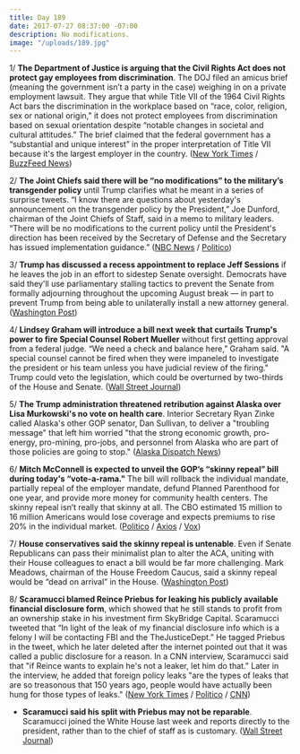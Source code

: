 ```yaml
---
title: Day 189
date: 2017-07-27 08:37:00 -07:00
description: No modifications.
image: "/uploads/189.jpg"
---
```


1/ **The Department of Justice is arguing that the Civil Rights Act does not protect gay employees from discrimination**. The DOJ filed an amicus brief (meaning the government isn’t a party in the case) weighing in on a private employment lawsuit. They argue that while Title VII of the 1964 Civil Rights Act bars the discrimination in the workplace based on “race, color, religion, sex or national origin," it does not protect employees from discrimination based on sexual orientation despite “notable changes in societal and cultural attitudes.” The brief claimed that the federal government has a “substantial and unique interest” in the proper interpretation of Title VII because it's the largest employer in the country. ([New York Times](https://www.nytimes.com/2017/07/27/nyregion/justice-department-gays-workplace.html) / [BuzzFeed News](https://www.buzzfeed.com/dominicholden/the-justice-department-just-argued-against-gay-rights-in-a))

2/ **The Joint Chiefs said there will be “no modifications” to the military’s transgender policy** until Trump clarifies what he meant in a series of surprise tweets. “I know there are questions about yesterday's announcement on the transgender policy by the President,” Joe Dunford, chairman of the Joint Chiefs of Staff, said in a memo to military leaders. “There will be no modifications to the current policy until the President's direction has been received by the Secretary of Defense and the Secretary has issued implementation guidance.” ([NBC News](http://www.nbcnews.com/politics/national-security/joint-chiefs-no-transgender-policy-changes-until-trump-clarifies-tweets-n787076) / [Politico](http://www.politico.com/story/2017/07/27/trump-transgender-military-ban-no-modification-241029))

3/ **Trump has discussed a recess appointment to replace Jeff Sessions** if he leaves the job in an effort to sidestep Senate oversight. Democrats have said they'll use parliamentary stalling tactics to prevent the Senate from formally adjourning throughout the upcoming August break — in part to prevent Trump from being able to unilaterally install a new attorney general. ([Washington Post](https://www.washingtonpost.com/politics/trump-talks-privately-about-the-idea-of-a-recess-appointment-to-replace-sessions/2017/07/26/2a347d32-723c-11e7-9eac-d56bd5568db8_story.html))

4/ **Lindsey Graham will introduce a bill next week that curtails Trump's power to fire Special Counsel Robert Mueller** without first getting approval from a federal judge. “We need a check and balance here,” Graham said. "A special counsel cannot be fired when they were impaneled to investigate the president or his team unless you have judicial review of the firing." Trump could veto the legislation, which could be overturned by two-thirds of the House and Senate. ([Wall Street Journal](https://www.wsj.com/articles/top-republican-says-hes-writing-bill-to-protect-special-counsel-probe-1501174871))

5/ **The Trump administration threatened retribution against Alaska over Lisa Murkowski's no vote on health care**. Interior Secretary Ryan Zinke called Alaska's other GOP senator, Dan Sullivan, to deliver a "troubling message" that left him worried "that the strong economic growth, pro-energy, pro-mining, pro-jobs, and personnel from Alaska who are part of those policies are going to stop." ([Alaska Dispatch News](https://www.adn.com/politics/2017/07/26/trump-administration-signals-that-murkowskis-health-care-vote-could-have-energy-repercussions-for-alaska/))

6/ **Mitch McConnell is expected to unveil the GOP’s “skinny repeal” bill during today's “vote-a-rama."** The bill will rollback the individual mandate, partially repeal of the employer mandate, defund Planned Parenthood for one year, and provide more money for community health centers. The skinny repeal isn’t really that skinny at all. The CBO estimated 15 million to 16 million Americans would lose coverage and expects premiums to rise 20% in the individual market. ([Politico](http://www.politico.com/story/2017/07/27/obamacare-repeal-republicans-status-241025) / [Axios](https://www.axios.com/heres-whats-in-skinny-repeal-2466204086.html) / [Vox](https://www.vox.com/policy-and-politics/2017/7/27/16050210/health-care-skinny-repeal-consequences))

7/ **House conservatives said the skinny repeal is untenable**. Even if Senate Republicans can pass their minimalist plan to alter the ACA, uniting with their House colleagues to enact a bill would be far more challenging. Mark Meadows, chairman of the House Freedom Caucus, said a skinny repeal would be “dead on arrival” in the House. ([Washington Post](https://www.washingtonpost.com/powerpost/senate-gop-leaders-work-to-round-up-votes-for-modest-health-care-overhaul/2017/07/27/ac08fc40-72b7-11e7-8839-ec48ec4cae25_story.html))

8/ **Scaramucci blamed Reince Priebus for leaking his publicly available financial disclosure form**, which showed that he still stands to profit from an ownership stake in his investment firm SkyBridge Capital. Scaramucci tweeted that “In light of the leak of my financial disclosure info which is a felony I will be contacting FBI and the TheJusticeDept.” He tagged Priebus in the tweet, which he later deleted after the internet pointed out that it was called a public disclosure for a reason. In a CNN interview, Scaramucci said that "if Reince wants to explain he's not a leaker, let him do that." Later in the interview, he added that foreign policy leaks "are the types of leaks that are so treasonous that 150 years ago, people would have actually been hung for those types of leaks." ([New York Times](https://www.nytimes.com/2017/07/27/us/politics/scaramucci-leaks-priebus-white-house-justice.html) / [Politico](http://www.politico.com/story/2017/07/26/scaramucci-trump-skybridge-profits-241006) / [CNN](http://www.cnn.com/2017/07/27/politics/anthony-scaramucci-reince-priebus/))

* **Scaramucci said his split with Priebus may not be reparable**. Scaramucci joined the White House last week and reports directly to the president, rather than to the chief of staff as is customary. ([Wall Street Journal](https://www.wsj.com/article_email/scaramucci-says-split-with-priebus-may-not-bereparable-1501172308-lMyQjAxMTA3NTIwNzcyMDc3Wj/))